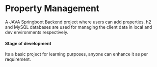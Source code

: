 # Property Management
A JAVA Springboot Backend project where users can add properties.
h2 and MySQL databases are used for managing the client data in local and dev environments respectively.

#### Stage of development
Its a basic project for learning purposes, anyone can enhance it as per requirement.
